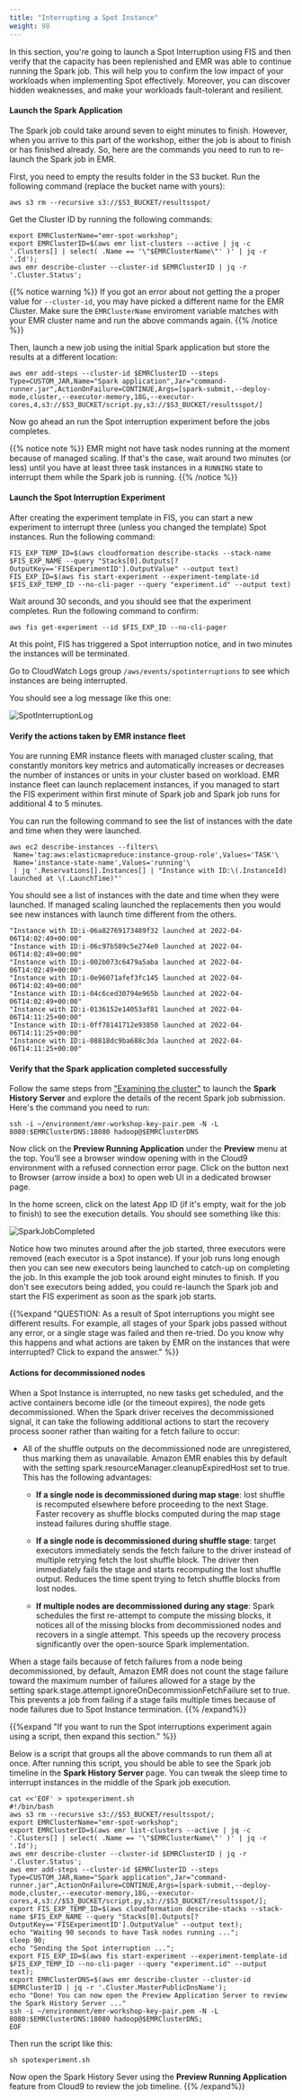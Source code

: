 ```yaml
---
title: "Interrupting a Spot Instance"
weight: 98
---
```


In this section, you're going to launch a Spot Interruption using FIS and then verify that the capacity has been replenished and EMR was able to continue running the Spark job. This will help you to confirm the low impact of your workloads when implementing Spot effectively. Moreover, you can discover hidden weaknesses, and make your workloads fault-tolerant and resilient.

#### Launch the Spark Application

The Spark job could take around seven to eight minutes to finish. However, when you arrive to this part of the workshop, either the job is about to finish or has finished already. So, here are the commands you need to run to re-launch the Spark job in EMR.

First, you need to empty the results folder in the S3 bucket. Run the following command (replace the bucket name with yours):

```
aws s3 rm --recursive s3://$S3_BUCKET/resultsspot/
```

Get the Cluster ID by running the following commands: 

```
export EMRClusterName="emr-spot-workshop";
export EMRClusterID=$(aws emr list-clusters --active | jq -c '.Clusters[] | select( .Name == '\"$EMRClusterName\"' )' | jq -r '.Id');
aws emr describe-cluster --cluster-id $EMRClusterID | jq -r '.Cluster.Status';
```

{{% notice warning %}}
If you got an error about not getting the a proper value for `--cluster-id`, you may have picked a different name for the EMR Cluster. Make sure the `EMRClusterName` enviroment variable matches with your EMR cluster name and run the above commands again.
{{% /notice %}}

Then, launch a new job using the initial Spark application but store the results at a different location:

```
aws emr add-steps --cluster-id $EMRClusterID --steps Type=CUSTOM_JAR,Name="Spark application",Jar="command-runner.jar",ActionOnFailure=CONTINUE,Args=[spark-submit,--deploy-mode,cluster,--executor-memory,18G,--executor-cores,4,s3://$S3_BUCKET/script.py,s3://$S3_BUCKET/resultsspot/]
```

Now go ahead an run the Spot interruption experiment before the jobs completes.

{{% notice note %}}
EMR might not have task nodes running at the moment because of managed scaling. If that's the case, wait around two minutes (or less) until you have at least three task instances in a `RUNNING` state to interrupt them while the Spark job is running.
{{% /notice %}}

#### Launch the Spot Interruption Experiment
After creating the experiment template in FIS, you can start a new experiment to interrupt three (unless you changed the template) Spot instances. Run the following command:

```
FIS_EXP_TEMP_ID=$(aws cloudformation describe-stacks --stack-name $FIS_EXP_NAME --query "Stacks[0].Outputs[?OutputKey=='FISExperimentID'].OutputValue" --output text)
FIS_EXP_ID=$(aws fis start-experiment --experiment-template-id $FIS_EXP_TEMP_ID --no-cli-pager --query "experiment.id" --output text)
```

Wait around 30 seconds, and you should see that the experiment completes. Run the following command to confirm:

```
aws fis get-experiment --id $FIS_EXP_ID --no-cli-pager
```

At this point, FIS has triggered a Spot interruption notice, and in two minutes the instances will be terminated.

Go to CloudWatch Logs group `/aws/events/spotinterruptions` to see which instances are being interrupted. 

You should see a log message like this one:

![SpotInterruptionLog](/images/running-emr-spark-apps-on-spot/spotinterruptionlog.png)

#### Verify the actions taken by EMR instance fleet

You are running EMR instance fleets with managed cluster scaling, that constantly monitors key metrics and automatically increases or decreases the number of instances or units in your cluster based on workload. EMR instance fleet can launch replacement instances, if you managed to start the FIS experiment within first minute of Spark job and Spark job runs for additional 4 to 5 minutes.

You can run the following command to see the list of instances with the date and time when they were launched.

```
aws ec2 describe-instances --filters\
 Name='tag:aws:elasticmapreduce:instance-group-role',Values='TASK'\
 Name='instance-state-name',Values='running'\
 | jq '.Reservations[].Instances[] | "Instance with ID:\(.InstanceId) launched at \(.LaunchTime)"'
```

You should see a list of instances with the date and time when they were launched. If managed scaling launched the replacements then you would see new instances with launch time different from the others.

```output
"Instance with ID:i-06a82769173489f32 launched at 2022-04-06T14:02:49+00:00"
"Instance with ID:i-06c97b509c5e274e0 launched at 2022-04-06T14:02:49+00:00"
"Instance with ID:i-002b073c6479a5aba launched at 2022-04-06T14:02:49+00:00"
"Instance with ID:i-0e96071afef3fc145 launched at 2022-04-06T14:02:49+00:00"
"Instance with ID:i-04c6ced30794e965b launched at 2022-04-06T14:02:49+00:00"
"Instance with ID:i-0136152e14053af81 launched at 2022-04-06T14:11:25+00:00"
"Instance with ID:i-0ff78141712e93850 launched at 2022-04-06T14:11:25+00:00"
"Instance with ID:i-08818dc9ba688c3da launched at 2022-04-06T14:11:25+00:00"
```

#### Verify that the Spark application completed successfully

Follow the same steps from ["Examining the cluster"](/running_spark_apps_with_emr_on_spot_instances/examining_cluster.html) to launch the **Spark History Server** and explore the details of the recent Spark job submission. Here's the command you need to run:

```
ssh -i ~/environment/emr-workshop-key-pair.pem -N -L 8080:$EMRClusterDNS:18080 hadoop@$EMRClusterDNS
```

Now click on the **Preview Running Application** under the **Preview** menu at the top. You’ll see a browser window opening with in the Cloud9 environment with a refused connection error page. Click on the button next to Browser (arrow inside a box) to open web UI in a dedicated browser page. 

In the home screen, click on the latest App ID (if it's empty, wait for the job to finish) to see the execution details. You should see something like this:

![SparkJobCompleted](/images/running-emr-spark-apps-on-spot/sparkjobcompleted.png)

Notice how two minutes around after the job started, three executors were removed (each executor is a Spot instance). If your job runs long enough then you can see new executors being launched to catch-up on completing the job. In this example the job took around eight minutes to finish. If you don't see executors being added, you could re-launch the Spark job and start the FIS experiment as soon as the spark job starts.

{{%expand "QUESTION: As a result of Spot interruptions you might see different results. For example, all stages of your Spark jobs passed without any error, or a single stage was failed and then re-tried. Do you know why this happens and what actions are taken by EMR on the instances that were interrupted? Click to expand the answer." %}}

#### Actions for decommissioned nodes
When a Spot Instance is interrupted, no new tasks get scheduled, and the active containers become idle (or the timeout expires), the node gets decommissioned. When the Spark driver receives the decommissioned signal, it can take the following additional actions to start the recovery process sooner rather than waiting for a fetch failure to occur:

* All of the shuffle outputs on the decommissioned node are unregistered, thus marking them as unavailable. Amazon EMR enables this by default with the setting spark.resourceManager.cleanupExpiredHost set to true. This has the following advantages:

    * **If a single node is decommissioned during map stage**: lost shuffle is recomputed elsewhere before proceeding to the next Stage. Faster recovery as shuffle blocks computed during the map stage instead failures during shuffle stage. 

    * **If a single node is decommissioned during shuffle stage**: target executors immediately sends the fetch failure to the driver instead of multiple retrying fetch the lost shuffle block. The driver then immediately fails the stage and starts recomputing the lost shuffle output. Reduces the time spent trying to fetch shuffle blocks from lost nodes.

    * **If multiple nodes are decommissioned  during any stage**: Spark schedules the first re-attempt to compute the missing blocks, it notices all of the missing blocks from decommissioned nodes and recovers in a single attempt. This speeds up the recovery process significantly over the open-source Spark implementation.

When a stage fails because of fetch failures from a node being decommissioned, by default, Amazon EMR does not count the stage failure toward the maximum number of failures allowed for a stage by the setting spark.stage.attempt.ignoreOnDecommissionFetchFailure set to true. This prevents a job from failing if a stage fails multiple times because of node failures due to Spot Instance termination.
{{% /expand%}}


{{%expand "If you want to run the Spot interruptions experiment again using a script, then expand this section." %}}

Below is a script that groups all the above commands to run them all at once. After running this script, you should be able to see the Spark job timeline in the **Spark History Server** page. You can tweak the sleep time to interrupt instances in the middle of the Spark job execution.

```
cat <<'EOF' > spotexperiment.sh
#!/bin/bash
aws s3 rm --recursive s3://$S3_BUCKET/resultsspot/;
export EMRClusterName="emr-spot-workshop";
export EMRClusterID=$(aws emr list-clusters --active | jq -c '.Clusters[] | select( .Name == '\"$EMRClusterName\"' )' | jq -r '.Id');
aws emr describe-cluster --cluster-id $EMRClusterID | jq -r '.Cluster.Status';
aws emr add-steps --cluster-id $EMRClusterID --steps Type=CUSTOM_JAR,Name="Spark application",Jar="command-runner.jar",ActionOnFailure=CONTINUE,Args=[spark-submit,--deploy-mode,cluster,--executor-memory,18G,--executor-cores,4,s3://$S3_BUCKET/script.py,s3://$S3_BUCKET/resultsspot/];
export FIS_EXP_TEMP_ID=$(aws cloudformation describe-stacks --stack-name $FIS_EXP_NAME --query "Stacks[0].Outputs[?OutputKey=='FISExperimentID'].OutputValue" --output text);
echo "Waiting 90 seconds to have Task nodes running ...";
sleep 90;
echo "Sending the Spot interruption ...";
export FIS_EXP_ID=$(aws fis start-experiment --experiment-template-id $FIS_EXP_TEMP_ID --no-cli-pager --query "experiment.id" --output text);
export EMRClusterDNS=$(aws emr describe-cluster --cluster-id $EMRClusterID | jq -r '.Cluster.MasterPublicDnsName');
echo "Done! You can now open the Preview Application Server to review the Spark History Server ..."
ssh -i ~/environment/emr-workshop-key-pair.pem -N -L 8080:$EMRClusterDNS:18080 hadoop@$EMRClusterDNS;
EOF
```

Then run the script like this:

```
sh spotexperiment.sh
```

Now open the Spark History Sever using the **Preview Running Application** feature from Cloud9 to review the job timeline.
{{% /expand%}}